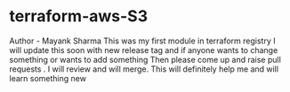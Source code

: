 # terraform-aws-S3

Author - Mayank Sharma
This was my first module in terraform registry 
I will update this soon with new release tag and if anyone wants to change something or wants to add something
Then please come up and raise pull requests . I will review and will merge. This will definitely help me and will learn something new
